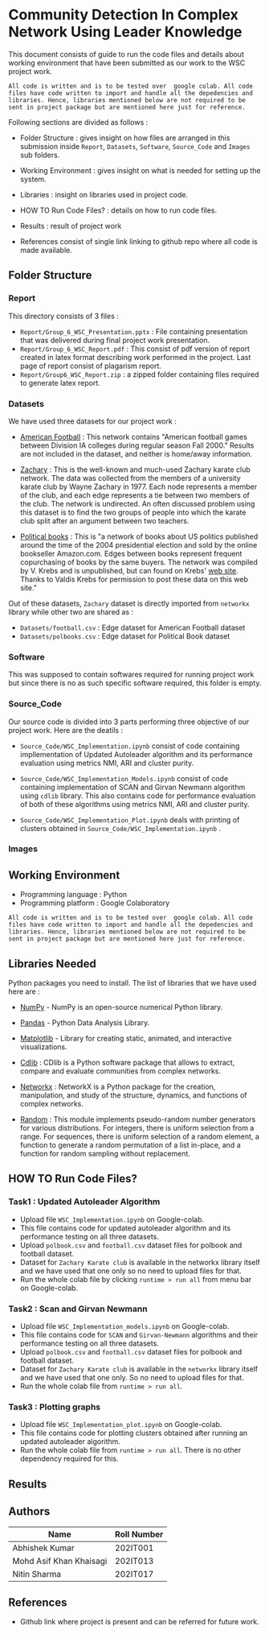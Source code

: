 # Community Detection In Complex Network Using Leader Knowledge

This document consists of guide to run the code files and details about working environment that have been submitted as our work to the WSC project work.

```All code is written and is to be tested over  google colab. All code files have code written to import and handle all the depedencies and libraries. Hence, libraries mentioned below are not required to be sent in project package but are mentioned here just for reference.```

Following sections are divided as follows : 

* Folder Structure : gives insight on how files are arranged in this submission inside `Report`, `Datasets`, `Software`, `Source_Code` and `Images` sub folders.

* Working Environment : gives insight on what is needed for setting up the system.

* Libraries : insight on libraries used in project code.

* HOW TO Run Code Files? : details on how to run code files.

* Results : result of project work

* References consist of single link linking to github repo where all code is made available.

## Folder Structure

### Report
This directory consists of 3 files :
* ```Report/Group_6_WSC_Presentation.pptx``` : File containing presentation that was delivered during final project work presentation.
* ```Report/Group_6_WSC_Report.pdf``` : This consist of pdf version of report created in latex format describing work performed in the project. Last page of report consist of plagarism report.
* ```Report/Group6_WSC_Report.zip``` : a zipped folder containing files required to generate latex report.

### Datasets
We have used three datasets for our project work :

* [American Football](http://konect.cc/networks/dimacs10-football/) : This network contains "American football games between Division IA colleges during regular season Fall 2000." Results are not included in the dataset, and neither is home/away information. 

* [Zachary](http://konect.cc/networks/ucidata-zachary/) : This is the well-known and much-used Zachary karate club network. The data was collected from the members of a university karate club by Wayne Zachary in 1977. Each node represents a member of the club, and each edge represents a tie between two members of the club. The network is undirected. An often discussed problem using this dataset is to find the two groups of people into which the karate club split after an argument between two teachers. 

* [Political books](http://konect.cc/networks/dimacs10-polbooks/) : This is "a network of books about US politics published around the time of the 2004 presidential election and sold by the online bookseller Amazon.com. Edges between books represent frequent copurchasing of books by the same buyers. The network was compiled by V. Krebs and is unpublished, but can found on Krebs' [web site](http://www.orgnet.com/). Thanks to Valdis Krebs for permission to post these data on this web site."

Out of these datasets, `Zachary` dataset is directly imported from `networkx` library while other two are shared as :
* ```Datasets/football.csv``` : Edge dataset for American Football dataset
* ```Datasets/polbooks.csv``` : Edge dataset for Political Book dataset

### Software
This was supposed to contain softwares required for running project work but since there is no as such specific software required, this folder is empty.

### Source_Code
Our source code is divided into 3 parts performing three objective of our project work. Here are the deatils :

* ```Source_Code/WSC_Implementation.ipynb``` consist of code containing impllementation of Updated Autoleader algorithm and its performance evaluation using metrics NMI, ARI and cluster purity.

* ```Source_Code/WSC_Implementation_Models.ipynb``` consist of code containing implementation of SCAN and Girvan Newmann algorithm using `cdlib` library. This also contains code for performance evaluation of both of these algorithms using metrics NMI, ARI and cluster purity.

* ```Source_Code/WSC_Implementation_Plot.ipynb``` deals with printing of clusters obtained in ```Source_Code/WSC_Implementation.ipynb``` .

### Images

## Working Environment
* Programming language : Python
* Programming platform : Google Colaboratory

```All code is written and is to be tested over  google colab. All code files have code written to import and handle all the depedencies and libraries. Hence, libraries mentioned below are not required to be sent in project package but are mentioned here just for reference.```

## Libraries Needed
Python packages you need to install. The list of libraries that we have used here are :

* [NumPy](https://numpy.org/install/) - NumPy is an open-source numerical Python library.

* [Pandas](https://pandas.pydata.org/docs/reference/index.html) - Python Data Analysis Library.

* [Matplotlib](https://matplotlib.org/stable/tutorials/introductory/usage.html#sphx-glr-tutorials-introductory-usage-py) - Library for creating static, animated, and interactive visualizations.

* [Cdlib](https://cdlib.readthedocs.io/en/latest/) : CDlib is a Python software package that allows to extract, compare and evaluate communities from complex networks.

* [Networkx](https://networkx.org/documentation/stable/tutorial.html) : NetworkX is a Python package for the creation, manipulation, and study of the structure, dynamics, and functions of complex networks.

* [Random](https://docs.python.org/3/library/random.html#module-random) : This module implements pseudo-random number generators for various distributions. For integers, there is uniform selection from a range. For sequences, there is uniform selection of a random element, a function to generate a random permutation of a list in-place, and a function for random sampling without replacement.

## HOW TO Run Code Files?
### Task1 : Updated Autoleader Algorithm
* Upload file ```WSC_Implementation.ipynb``` on Google-colab. 
* This file contains code for updated autoleader algorithm and its performance testing on all three datasets.
* Upload ```polbook.csv``` and ```football.csv``` dataset files for polbook and football dataset.
* Dataset for ```Zachary Karate club``` is available in the networkx library itself and we have used that one only so no need to upload files for that.
* Run the whole colab file by clicking `runtime > run all` from menu bar on Google-colab.

### Task2 : Scan and Girvan Newmann
* Upload file ```WSC_Implementation_models.ipynb``` on Google-colab. 
* This file contains code for `SCAN` and `Girvan-Newmann` algorithms and their performance testing on all three datasets.
* Upload ```polbook.csv``` and ```football.csv``` dataset files for polbook and football dataset.
* Dataset for ```Zachary Karate club``` is available in the ```networkx``` library itself and we have used that one only. So no need to upload files for that.
* Run the whole colab file from `runtime > run all`.

### Task3 : Plotting graphs
* Upload file ```WSC_Implementation_plot.ipynb``` on Google-colab. 
* This file contains code for plotting clusters obtained after running an updated autoleader algorithm.
* Run the whole colab file from `runtime > run all`. There is no other dependency required for this.

## Results

## Authors

| Name                    | Roll Number |
|-------------------------|-------------|
| Abhishek Kumar          | 202IT001    |
| Mohd Asif Khan Khaisagi | 202IT013    |
| Nitin Sharma            | 202IT017    |

## References
* Github link where project is present and can be referred for future work.